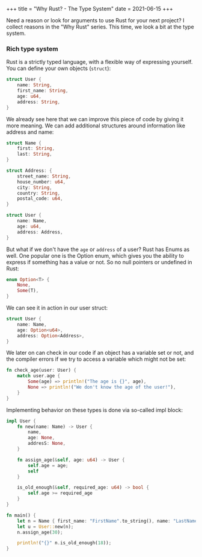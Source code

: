 +++
title = "Why Rust? - The Type System"
date = 2021-06-15
+++

Need a reason or look for arguments to use Rust for your next project? I collect reasons in the "Why Rust" series. This time, we look a bit at the type system.

### Rich type system

Rust is a strictly typed language, with a flexible way of expressing yourself. You can define your own objects (`struct`):

```rust
struct User {
    name: String,
    first_name: String,
    age: u64,
    address: String,
}
```

We already see here that we can improve this piece of code by giving it more meaning. We can add additional structures around information like address and name:

```rust
struct Name {
    first: String,
    last: String,
}

struct Address: {
    street_name: String,
    house_number: u64,
    city: String,
    country: String,
    postal_code: u64,
}

struct User {
    name: Name,
    age: u64,
    address: Address,
}

```

But what if we don't have the `age` or `address` of a user? Rust has Enums as well. One popular one is the Option enum, which gives you the ability to express if something has a value or not. So no null pointers or undefined in Rust:

```rust
enum Option<T> {
    None,
    Some(T),
}
```

We can see it in action in our user struct:

```rust
struct User {
    name: Name,
    age: Option<u64>,
    address: Option<Address>,
}
```

We later on can check in our code if an object has a variable set or not, and the compiler errors if we try to access a variable which might not be set:

```rust
fn check_age(user: User) {
    match user.age {
        Some(age) => println!("The age is {}", age),
        None => println!("We don't know the age of the user!"),
    }
}
```

Implementing behavior on these types is done via so-called impl block:

```rust
impl User {
    fn new(name: Name) -> User {
        name,
        age: None,
        addresS: None,
    }

    fn assign_age(&self, age: u64) -> User {
        self.age = age;
        self
    }

    is_old_enough(&self, required_age: u64) -> bool {
        self.age >= required_age
    }
}

fn main() {
    let n = Name { first_name: "FirstName".to_string(), name: "LastName".to_string() };
    let u = User::new(n);
    n.assign_age(30);

    println!("{}" n.is_old_enough(18));
}

```

